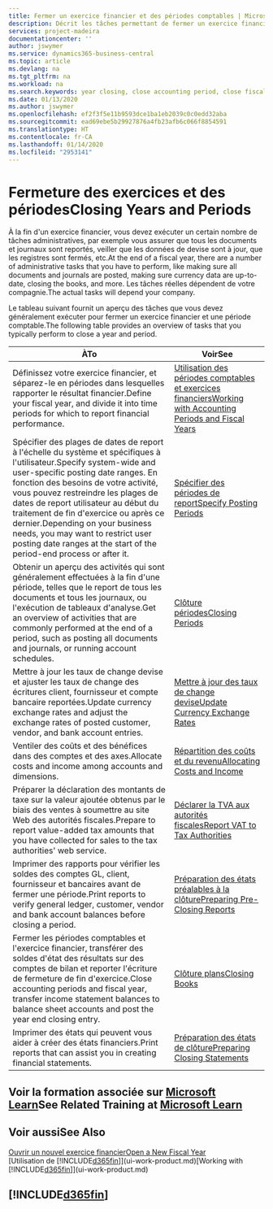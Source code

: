 ```yaml
---
title: Fermer un exercice financier et des périodes comptables | Microsoft Docs
description: Décrit les tâches permettant de fermer un exercice financier ou une période comptable, par exemple, en vérifiant que les documents et les journaux sont reportés et en vérifiant les soldes bancaires.
services: project-madeira
documentationcenter: ''
author: jswymer
ms.service: dynamics365-business-central
ms.topic: article
ms.devlang: na
ms.tgt_pltfrm: na
ms.workload: na
ms.search.keywords: year closing, close accounting period, close fiscal year, bank account detailed trial balance
ms.date: 01/13/2020
ms.author: jswymer
ms.openlocfilehash: ef2f3f5e11b9593dce1ba1eb2039c0c0edd32aba
ms.sourcegitcommit: ead69ebe5b29927876a4fb23afb6c066f8854591
ms.translationtype: HT
ms.contentlocale: fr-CA
ms.lasthandoff: 01/14/2020
ms.locfileid: "2953141"
---
```

# <a name="closing-years-and-periods"></a><span data-ttu-id="fe2fb-103">Fermeture des exercices et des périodes</span><span class="sxs-lookup"><span data-stu-id="fe2fb-103">Closing Years and Periods</span></span>
<span data-ttu-id="fe2fb-104">À la fin d'un exercice financier, vous devez exécuter un certain nombre de tâches administratives, par exemple vous assurer que tous les documents et journaux sont reportés, veiller que les données de devise sont à jour, que les registres sont fermés, etc.</span><span class="sxs-lookup"><span data-stu-id="fe2fb-104">At the end of a fiscal year, there are a number of administrative tasks that you have to perform, like making sure all documents and journals are posted, making sure currency data are up-to-date, closing the books, and more.</span></span> <span data-ttu-id="fe2fb-105">Les tâches réelles dépendent de votre compagnie.</span><span class="sxs-lookup"><span data-stu-id="fe2fb-105">The actual tasks will depend your company.</span></span>

<span data-ttu-id="fe2fb-106">Le tableau suivant fournit un aperçu des tâches que vous devez généralement exécuter pour fermer un exercice financier et une période comptable.</span><span class="sxs-lookup"><span data-stu-id="fe2fb-106">The following table provides an overview of tasks that you typically perform to close a year and period.</span></span>

| <span data-ttu-id="fe2fb-107">À</span><span class="sxs-lookup"><span data-stu-id="fe2fb-107">To</span></span> | <span data-ttu-id="fe2fb-108">Voir</span><span class="sxs-lookup"><span data-stu-id="fe2fb-108">See</span></span> |
| --- | --- |
| <span data-ttu-id="fe2fb-109">Définissez votre exercice financier, et séparez-le en périodes dans lesquelles rapporter le résultat financier.</span><span class="sxs-lookup"><span data-stu-id="fe2fb-109">Define your fiscal year, and divide it into time periods for which to report financial performance.</span></span> | [<span data-ttu-id="fe2fb-110">Utilisation des périodes comptables et exercices financiers</span><span class="sxs-lookup"><span data-stu-id="fe2fb-110">Working with Accounting Periods and Fiscal Years</span></span>](finance-accounting-periods-and-fiscal-years.md)|
| <span data-ttu-id="fe2fb-111">Spécifier des plages de dates de report à l'échelle du système et spécifiques à l'utilisateur.</span><span class="sxs-lookup"><span data-stu-id="fe2fb-111">Specify system-wide and user-specific posting date ranges.</span></span> <span data-ttu-id="fe2fb-112">En fonction des besoins de votre activité, vous pouvez restreindre les plages de dates de report utilisateur au début du traitement de fin d'exercice ou après ce dernier.</span><span class="sxs-lookup"><span data-stu-id="fe2fb-112">Depending on your business needs, you may want to restrict user posting date ranges at the start of the period-end process or after it.</span></span> |[<span data-ttu-id="fe2fb-113">Spécifier des périodes de report</span><span class="sxs-lookup"><span data-stu-id="fe2fb-113">Specify Posting Periods</span></span>](finance-how-specify-posting-periods.md) |
| <span data-ttu-id="fe2fb-114">Obtenir un aperçu des activités qui sont généralement effectuées à la fin d'une période, telles que le report de tous les documents et tous les journaux, ou l'exécution de tableaux d'analyse.</span><span class="sxs-lookup"><span data-stu-id="fe2fb-114">Get an overview of activities that are commonly performed at the end of a period, such as posting all documents and journals, or running account schedules.</span></span> |[<span data-ttu-id="fe2fb-115">Clôture périodes</span><span class="sxs-lookup"><span data-stu-id="fe2fb-115">Closing Periods</span></span>](year-how-complete-period-end-processes.md) |
| <span data-ttu-id="fe2fb-116">Mettre à jour les taux de change devise et ajuster les taux de change des écritures client, fournisseur et compte bancaire reportées.</span><span class="sxs-lookup"><span data-stu-id="fe2fb-116">Update currency exchange rates and adjust the exchange rates of posted customer, vendor, and bank account entries.</span></span> |[<span data-ttu-id="fe2fb-117">Mettre à jour des taux de change devise</span><span class="sxs-lookup"><span data-stu-id="fe2fb-117">Update Currency Exchange Rates</span></span>](finance-how-update-currencies.md) |
| <span data-ttu-id="fe2fb-118">Ventiler des coûts et des bénéfices dans des comptes et des axes.</span><span class="sxs-lookup"><span data-stu-id="fe2fb-118">Allocate costs and income among accounts and dimensions.</span></span> |[<span data-ttu-id="fe2fb-119">Répartition des coûts et du revenu</span><span class="sxs-lookup"><span data-stu-id="fe2fb-119">Allocating Costs and Income</span></span>](year-allocate-costs-income.md) |
| <span data-ttu-id="fe2fb-120">Préparer la déclaration des montants de taxe sur la valeur ajoutée obtenus par le biais des ventes à soumettre au site Web des autorités fiscales.</span><span class="sxs-lookup"><span data-stu-id="fe2fb-120">Prepare to report value-added tax amounts that you have collected for sales to the tax authorities' web service.</span></span> |[<span data-ttu-id="fe2fb-121">Déclarer la TVA aux autorités fiscales</span><span class="sxs-lookup"><span data-stu-id="fe2fb-121">Report VAT to Tax Authorities</span></span>](finance-how-report-vat.md)|
| <span data-ttu-id="fe2fb-122">Imprimer des rapports pour vérifier les soldes des comptes GL, client, fournisseur et bancaires avant de fermer une période.</span><span class="sxs-lookup"><span data-stu-id="fe2fb-122">Print reports to verify general ledger, customer, vendor and bank account balances before closing a period.</span></span> |[<span data-ttu-id="fe2fb-123">Préparation des états préalables à la clôture</span><span class="sxs-lookup"><span data-stu-id="fe2fb-123">Preparing Pre-Closing Reports</span></span>](year-prepare-preclose-reports.md) |
| <span data-ttu-id="fe2fb-124">Fermer les périodes comptables et l'exercice financier, transférer des soldes d'état des résultats sur des comptes de bilan et reporter l'écriture de fermeture de fin d'exercice.</span><span class="sxs-lookup"><span data-stu-id="fe2fb-124">Close accounting periods and fiscal year, transfer income statement balances to balance sheet accounts and post the year end closing entry.</span></span> |[<span data-ttu-id="fe2fb-125">Clôture plans</span><span class="sxs-lookup"><span data-stu-id="fe2fb-125">Closing Books</span></span>](year-close-books.md) |
| <span data-ttu-id="fe2fb-126">Imprimer des états qui peuvent vous aider à créer des états financiers.</span><span class="sxs-lookup"><span data-stu-id="fe2fb-126">Print reports that can assist you in creating financial statements.</span></span> |[<span data-ttu-id="fe2fb-127">Préparation des états de clôture</span><span class="sxs-lookup"><span data-stu-id="fe2fb-127">Preparing Closing Statements</span></span>](year-prepare-close-statement.md) |

## <a name="see-related-training-at-microsoft-learnlearnmodulesclose-fiscal-year-dynamics-365-business-centralindex"></a><span data-ttu-id="fe2fb-128">Voir la formation associée sur [Microsoft Learn](/learn/modules/close-fiscal-year-dynamics-365-business-central/index)</span><span class="sxs-lookup"><span data-stu-id="fe2fb-128">See Related Training at [Microsoft Learn](/learn/modules/close-fiscal-year-dynamics-365-business-central/index)</span></span>

## <a name="see-also"></a><span data-ttu-id="fe2fb-129">Voir aussi</span><span class="sxs-lookup"><span data-stu-id="fe2fb-129">See Also</span></span>
[<span data-ttu-id="fe2fb-130">Ouvrir un nouvel exercice financier</span><span class="sxs-lookup"><span data-stu-id="fe2fb-130">Open a New Fiscal Year</span></span>](finance-how-open-new-fiscal-year.md)  
<span data-ttu-id="fe2fb-131">[Utilisation de [!INCLUDE[d365fin](includes/d365fin_md.md)]](ui-work-product.md)</span><span class="sxs-lookup"><span data-stu-id="fe2fb-131">[Working with [!INCLUDE[d365fin](includes/d365fin_md.md)]](ui-work-product.md)</span></span>

## [!INCLUDE[d365fin](includes/free_trial_md.md)]  
